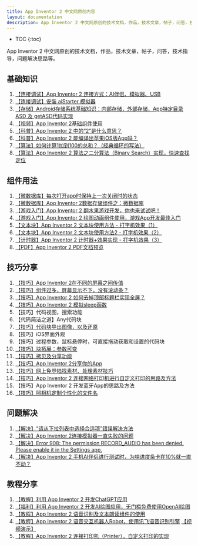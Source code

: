 ```yaml
---
title: App Inventor 2 中文网原创内容
layout: documentation
description: App Inventor 2 中文网原创的技术文档，作品，技术文章，帖子，问答，技术指导，问题解决思路等。
---
```


* TOC
{:toc}

App Inventor 2 中文网原创的技术文档，作品，技术文章，帖子，问答，技术指导，问题解决思路等。


## 基础知识

1. [【连接调试】App Inventor 2 连接方式：AI伴侣、模拟器、USB](connect.html)
1. [【连接调试】安裝 aiStarter 模拟器](https://bbs.tsingfun.com/thread-1004-1-4.html)
1. [【存储】Android存储系统基础知识：内部存储，外部存储，App特定目录ASD 及 getASD代码实现](asd.html)
1. [【视频】App Inventor 2基础组件使用](https://www.bilibili.com/video/BV1HY4y127rN/)
1. [【科普】App Inventor 2 中的“2”是什么意思？](https://bbs.tsingfun.com/thread-1069-1-3.html)
1. [【科普】App Inventor 2 能编译出苹果iOS版App吗？](https://bbs.tsingfun.com/thread-1067-1-1.html)
1. [【算法】如何计算1加到100的总和？（经典循环的写法）](https://bbs.tsingfun.com/thread-1113-1-2.html)
1. [【算法】App Inventor 2 算法之二分算法（Binary Search）实现，快速查找定位](https://mp.weixin.qq.com/s?__biz=MzA5NTE5OTg1MA==&mid=2247483756&idx=1&sn=21240e0a86d0f000085491d98b96c9f5&chksm=9043b669a7343f7f06af82dc7251752c390d01b9a3d81e52f64e9828d33dc401793147a380c7&token=270925767&lang=zh_CN#rd)


## 组件用法

1. [【微数据库】每次打开app时保持上一次关闭时的状态](https://bbs.tsingfun.com/thread-1127-1-2.html)
1. [【微数据库】App Inventor 2数据存储组件之：微数据库](https://bbs.tsingfun.com/thread-1129-1-1.html)
1. [【游戏入门】App Inventor 2 翻水果游戏开发，你也来试试吧！](https://www.bilibili.com/video/BV1C54y1T7w2/)
1. [【游戏入门】App Inventor 2 绘图动画组件使用，游戏App开发最佳入门](https://www.bilibili.com/video/BV1bM4y1C7pn/)
1. [【文本块】App Inventor 2 文本块使用方法  - 打字机效果（1）](https://www.bilibili.com/video/BV1424y1x77h/)
1. [【文本块】App Inventor 2 文本块使用方法2 - 打字机效果（2）](https://www.bilibili.com/video/BV1RX4y1d7Sk/)
1. [【计时器】App Inventor 2 计时器+效果实现 - 打字机效果（3）](https://www.bilibili.com/video/BV1ns4y1U7wH/)
1. [【PDF】App Inventor 2 PDF文档预览](pdf.html)

## 技巧分享

1. [【技巧】App Inventor 2在不同的屏幕之间传值](screen_communication.html)
1. [【技巧】组件过多，屏幕显示不下，没有滚动条？](allow_scrolling.html)
1. [【技巧】App Inventor 2 如何去掉顶部标题栏实现全屏？](fullscreen.html)
1. [【技巧】App Inventor 2 模拟sleep函数](sim_sleep.html)
1. 【技巧】代码视图，搜索功能
1. 【代码简洁之道】Any代码块
1. [【技巧】代码块导出图像，以及还原](https://mp.weixin.qq.com/s?__biz=MzA5NTE5OTg1MA==&mid=2247483897&idx=1&sn=de0a12d3b132bab30e8c51f6d27c1da2&chksm=9043b6fca7343feaeed30d24c73e9d1d5673993db459d871c4707da47f6f0d5a41dbcae79942&token=270925767&lang=zh_CN#rd)
1. 【技巧】iOS界面外观
1. 【技巧】过程参数，鼠标悬停时，可直接拖动获取和设置的代码块
1. [【技巧】块拓展：参数可变](https://www.fun123.cn/reference/concepts/mutators.html)
1. [【技巧】拷贝及分享功能](https://www.fun123.cn/reference/other/editing-functions.html)
1. [【技巧】App Inventor 2分享你的App](https://bbs.tsingfun.com/thread-1021-1-1.html)
1. [【技巧】网上免登陆找素材、处理素材技巧](https://bbs.tsingfun.com/thread-1027-1-1.html)
1. [【技巧】App Inventor 2 连接网络打印机进行自定义打印的思路及方法](https://bbs.tsingfun.com/thread-1153-1-1.html)
1. 【技巧】App Inventor 2 开发蓝牙App的思路及方法
1. [【技巧】照相机定制个性化的文件名](https://bbs.tsingfun.com/thread-1167-1-1.html)


## 问题解决

1. [【解决】“请从下拉列表中选择合适项”错误解决方法](https://bbs.tsingfun.com/thread-1098-1-2.html)
1. [【解决】App Inventor 2连接模拟器一直失败的问题](https://bbs.tsingfun.com/thread-1005-1-1.html)
1. [【解决】Error 908: The permission RECORD_AUDIO has been denied. Please enable it in the Settings app.](https://bbs.tsingfun.com/thread-1159-1-2.html)
1. [【解决】App Inventor 2 手机AI伴侣进行测试时，为啥进度条卡在10%就一直不动？](https://bbs.tsingfun.com/thread-1165-1-1.html)


## 教程分享

1. [【教程】利用 App Inventor 2 开发ChatGPT应用](https://www.tsingfun.com/it/ai2/app_inventor_2_chatgpt.html)
1. [【福利】利用 App Inventor 2 开发AI绘图应用，无门槛免费使用OpenAI绘图](https://www.bilibili.com/video/BV1vu4y1D7W9/)
1. [【教程】App Inventor 2 语音识别及文本朗读组件的使用](https://bbs.tsingfun.com/thread-1168-1-1.html)
1. [【教程】App Inventor 2 语音交互机器人Robot，使用讯飞语音识别引擎](https://www.tsingfun.com/it/ai2/ai2_robot.html)   [【视频演示】](https://www.bilibili.com/video/BV1gc411M7en/)
1. [【教程】App Inventor 2 连接打印机（Printer），自定义打印的实现](https://www.tsingfun.com/it/ai2/ai2_printer.html)
